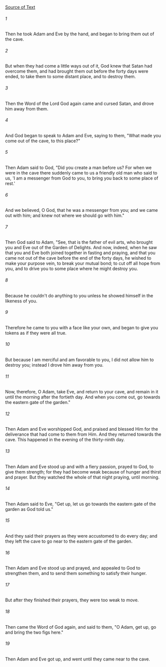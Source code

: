 [Source of Text](https://github.com/scrollmapper/bible_databases_deuterocanonical)

###### 1
Then he took Adam and Eve by the hand, and began to bring them out of
the cave.

###### 2
But when they had come a little ways out of it, God knew that Satan
had overcome them, and had brought them out before the forty days were
ended, to take them to some distant place, and to destroy them.

###### 3
Then the Word of the Lord God again came and cursed Satan, and drove
him away from them.

###### 4
And God began to speak to Adam and Eve, saying to them, "What made
you come out of the cave, to this place?"

###### 5
Then Adam said to God, "Did you create a man before us?  For when we
were in the cave there suddenly came to us a friendly old man who said
to us, 'I am a messenger from God to you, to bring you back to some
place of rest.'

###### 6
And we believed, O God, that he was a messenger from you; and we came
out with him; and knew not where we should go with him."

###### 7
Then God said to Adam, "See, that is the father of evil arts, who
brought you and Eve out of the Garden of Delights.  And now, indeed,
when he saw that you and Eve both joined together in fasting and
praying, and that you came not out of the cave before the end of the
forty days, he wished to make your purpose vein, to break your mutual
bond; to cut off all hope from you, and to drive you to some place
where he might destroy you.

###### 8
Because he couldn't do anything to you unless he showed himself in
the likeness of you.

###### 9
Therefore he came to you with a face like your own, and began to give
you tokens as if they were all true.

###### 10
But because I am merciful and am favorable to you, I did not allow
him to destroy you; instead I drove him away from you.

###### 11
Now, therefore, O Adam, take Eve, and return to your cave, and
remain in it until the morning after  the fortieth day.  And when you
come out, go towards the eastern gate of the garden."

###### 12
Then Adam and Eve worshipped God, and praised and blessed Him for
the deliverance that had come to them from Him.  And they returned
towards the cave.  This happened in the evening of the thirty-ninth day.

###### 13
Then Adam and Eve stood up and with a fiery passion, prayed to God,
to give them strength; for they had become weak because of  hunger and
thirst and prayer.  But they watched the whole of that night praying,
until morning.

###### 14
Then Adam said to Eve, "Get up, let us go towards the eastern gate
of the garden as God told us."

###### 15
And they said their prayers as they were accustomed to do every day;
and they left the cave to go near to the eastern gate of the garden.

###### 16
Then Adam and Eve stood up and prayed, and appealed to God to
strengthen them, and to send them something to satisfy their hunger.

###### 17
But after they finished their prayers, they were too weak to move.

###### 18
Then came the Word of God again, and said to them, "O Adam, get up,
go and bring the two figs here."

###### 19
Then Adam and Eve got up, and went until they came near to the cave.